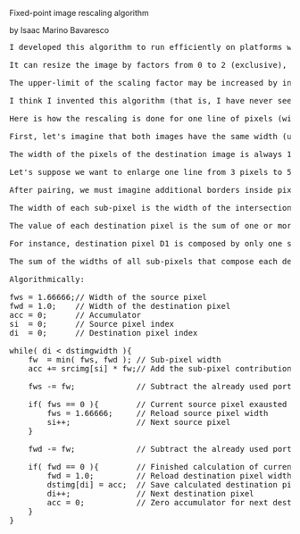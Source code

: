 Fixed-point image rescaling algorithm

by Isaac Marino Bavaresco

<pre>
I developed this algorithm to run efficiently on platforms without hardware floating-point support. Besides using fixed-point math it uses a different approach than any others I have seen.

It can resize the image by factors from 0 to 2 (exclusive), where 1 keeps the original size. The scale factors for the X and Y directions can be different.

The upper-limit of the scaling factor may be increased by increasing the number of integer bits in the fixed-point format. I am working on a version that selects the number of integer- and fractional-part bits depending on the scaling factors.

I think I invented this algorithm (that is, I have never seen it anywhere else before), but perhaps it was already invented by someone else. If you know of an existing source for this algorithm, please let me know.

Here is how the rescaling is done for one line of pixels (width) in a gray-scale image (The rescaling on the height follows the same principle):

First, let's imagine that both images have the same width (units of measure) but different number of pixels, so the pixels of the image with less pixels are wider than the pixels of the image with more pixels.

The width of the pixels of the destination image is always 1.0, so if we are enlarging the image (increasing the number of pixels), then the width of the pixels of the source image is greater than 1.0. If we are shrinking (reducing the number of pixels), then the width of the pixels of the source image is smaller than 1.0.

Let's suppose we want to enlarge one line from 3 pixels to 5 pixels. We must pair both the source and destination pixels: (fig. 1)

After pairing, we must imagine additional borders inside pixels (dotted lines), mirroring the borders between the pixels of the other line (source or destination), effectively creating sub-pixels. (fig. 2)

The width of each sub-pixel is the width of the intersection between the source and destination pixels that it covers.

The value of each destination pixel is the sum of one or more sub-pixels. The contribution of each sub-pixel to the intensity of the destination pixel is the sub-pixel width multiplied by the intensity of the source pixel that contains it.

For instance, destination pixel D1 is composed by only one sub-pixel (S1 * 1.0). Destination pixel D2 is composed by two sub-pixels ( S1 * 0.66 + S2 * 0.33 ). And so on.

The sum of the widths of all sub-pixels that compose each destination pixel is always 1.0, so we don't need to do a division, just sum the products of the sub-pixel widths by the origin pixel values.

Algorithmically:

fws = 1.66666;// Width of the source pixel
fwd = 1.0;    // Width of the destination pixel
acc = 0;      // Accumulator
si  = 0;      // Source pixel index
di  = 0;      // Destination pixel index

while( di < dstimgwidth ){
    fw  = min( fws, fwd ); // Sub-pixel width
    acc += srcimg[si] * fw;// Add the sub-pixel contribution

    fws -= fw;             // Subtract the already used portion of the source pixel

    if( fws == 0 ){        // Current source pixel exausted
        fws = 1.66666;     // Reload source pixel width
        si++;              // Next source pixel
    }

    fwd -= fw;             // Subtract the already used portion of the destination pixel

    if( fwd == 0 ){        // Finished calculation of current destination pixel 
        fwd = 1.0;         // Reload destination pixel width
        dstimg[di] = acc;  // Save calculated destination pixel
        di++;              // Next destination pixel
        acc = 0;           // Zero accumulator for next destination pixel
    }
}
</pre>
